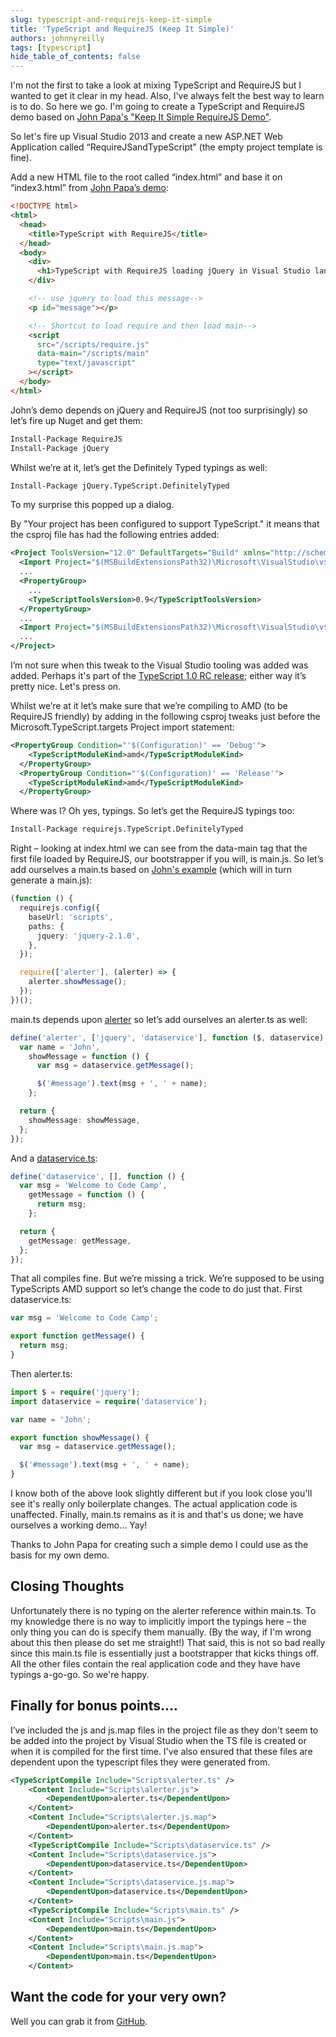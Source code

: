 ```yaml
---
slug: typescript-and-requirejs-keep-it-simple
title: 'TypeScript and RequireJS (Keep It Simple)'
authors: johnnyreilly
tags: [typescript]
hide_table_of_contents: false
---
```


I'm not the first to take a look at mixing TypeScript and RequireJS but I wanted to get it clear in my head. Also, I've always felt the best way to learn is to do. So here we go. I'm going to create a TypeScript and RequireJS demo based on [John Papa's "Keep It Simple RequireJS Demo"](https://github.com/johnpapa/kis-requirejs-demo/).

<!--truncate-->

So let's fire up Visual Studio 2013 and create a new ASP.NET Web Application called “RequireJSandTypeScript” (the empty project template is fine).

Add a new HTML file to the root called “index.html” and base it on “index3.html” from [John Papa’s demo](https://github.com/johnpapa/kis-requirejs-demo/blob/master/ModularDemo/index3.html):

```html
<!DOCTYPE html>
<html>
  <head>
    <title>TypeScript with RequireJS</title>
  </head>
  <body>
    <div>
      <h1>TypeScript with RequireJS loading jQuery in Visual Studio land</h1>
    </div>

    <!-- use jquery to load this message-->
    <p id="message"></p>

    <!-- Shortcut to load require and then load main-->
    <script
      src="/scripts/require.js"
      data-main="/scripts/main"
      type="text/javascript"
    ></script>
  </body>
</html>
```

John’s demo depends on jQuery and RequireJS (not too surprisingly) so let’s fire up Nuget and get them:

```ps
Install-Package RequireJS
Install-Package jQuery
```

Whilst we’re at it, let’s get the Definitely Typed typings as well:

```ps
Install-Package jQuery.TypeScript.DefinitelyTyped
```

To my surprise this popped up a dialog.

By "Your project has been configured to support TypeScript." it means that the csproj file has had the following entries added:

```xml
<Project ToolsVersion="12.0" DefaultTargets="Build" xmlns="http://schemas.microsoft.com/developer/msbuild/2003">
  <Import Project="$(MSBuildExtensionsPath32)\Microsoft\VisualStudio\v$(VisualStudioVersion)\TypeScript\Microsoft.TypeScript.Default.props" Condition="Exists('$(MSBuildExtensionsPath32)\Microsoft\VisualStudio\v$(VisualStudioVersion)\TypeScript\Microsoft.TypeScript.Default.props')" />
  ...
  <PropertyGroup>
    ...
    <TypeScriptToolsVersion>0.9</TypeScriptToolsVersion>
  </PropertyGroup>
  ...
  <Import Project="$(MSBuildExtensionsPath32)\Microsoft\VisualStudio\v$(VisualStudioVersion)\TypeScript\Microsoft.TypeScript.targets" Condition="Exists('$(MSBuildExtensionsPath32)\Microsoft\VisualStudio\v$(VisualStudioVersion)\TypeScript\Microsoft.TypeScript.targets')" />
  ...
</Project>
```

I’m not sure when this tweak to the Visual Studio tooling was added was added. Perhaps it's part of the [TypeScript 1.0 RC release](https://blogs.msdn.com/b/typescript/archive/2014/02/25/announcing-typescript-1-0rc.aspx); either way it’s pretty nice. Let's press on.

Whilst we’re at it let’s make sure that we’re compiling to AMD (to be RequireJS friendly) by adding in the following csproj tweaks just before the Microsoft.TypeScript.targets Project import statement:

```xml
<PropertyGroup Condition="'$(Configuration)' == 'Debug'">
    <TypeScriptModuleKind>amd</TypeScriptModuleKind>
  </PropertyGroup>
  <PropertyGroup Condition="'$(Configuration)' == 'Release'">
    <TypeScriptModuleKind>amd</TypeScriptModuleKind>
  </PropertyGroup>
```

Where was I? Oh yes, typings. So let’s get the RequireJS typings too:

```ps
Install-Package requirejs.TypeScript.DefinitelyTyped
```

Right – looking at index.html we can see from the data-main tag that the first file loaded by RequireJS, our bootstrapper if you will, is main.js. So let’s add ourselves a main.ts based on [John's example](https://github.com/johnpapa/kis-requirejs-demo/blob/master/ModularDemo/Scripts3/main.js) (which will in turn generate a main.js):

```ts
(function () {
  requirejs.config({
    baseUrl: 'scripts',
    paths: {
      jquery: 'jquery-2.1.0',
    },
  });

  require(['alerter'], (alerter) => {
    alerter.showMessage();
  });
})();
```

main.ts depends upon [alerter](https://github.com/johnpapa/kis-requirejs-demo/blob/master/ModularDemo/Scripts3/alerter.js) so let’s add ourselves an alerter.ts as well:

```ts
define('alerter', ['jquery', 'dataservice'], function ($, dataservice) {
  var name = 'John',
    showMessage = function () {
      var msg = dataservice.getMessage();

      $('#message').text(msg + ', ' + name);
    };

  return {
    showMessage: showMessage,
  };
});
```

And a [dataservice.ts](https://github.com/johnpapa/kis-requirejs-demo/blob/master/ModularDemo/Scripts3/dataservice.js):

```ts
define('dataservice', [], function () {
  var msg = 'Welcome to Code Camp',
    getMessage = function () {
      return msg;
    };

  return {
    getMessage: getMessage,
  };
});
```

That all compiles fine. But we’re missing a trick. We’re supposed to be using TypeScripts AMD support so let’s change the code to do just that. First dataservice.ts:

```ts
var msg = 'Welcome to Code Camp';

export function getMessage() {
  return msg;
}
```

Then alerter.ts:

```ts
import $ = require('jquery');
import dataservice = require('dataservice');

var name = 'John';

export function showMessage() {
  var msg = dataservice.getMessage();

  $('#message').text(msg + ', ' + name);
}
```

I know both of the above look slightly different but if you look close you'll see it's really only boilerplate changes. The actual application code is unaffected. Finally, main.ts remains as it is and that's us done; we have ourselves a working demo... Yay!

Thanks to John Papa for creating such a simple demo I could use as the basis for my own demo.

## Closing Thoughts

Unfortunately there is no typing on the alerter reference within main.ts. To my knowledge there is no way to implicitly import the typings here – the only thing you can do is specify them manually. (By the way, if I'm wrong about this then please do set me straight!) That said, this is not so bad really since this main.ts file is essentially just a bootstrapper that kicks things off. All the other files contain the real application code and they have have typings a-go-go. So we're happy.

## Finally for bonus points....

I’ve included the js and js.map files in the project file as they don't seem to be added into the project by Visual Studio when the TS file is created or when it is compiled for the first time. I've also ensured that these files are dependent upon the typescript files they were generated from.

```xml
<TypeScriptCompile Include="Scripts\alerter.ts" />
    <Content Include="Scripts\alerter.js">
        <DependentUpon>alerter.ts</DependentUpon>
    </Content>
    <Content Include="Scripts\alerter.js.map">
        <DependentUpon>alerter.ts</DependentUpon>
    </Content>
    <TypeScriptCompile Include="Scripts\dataservice.ts" />
    <Content Include="Scripts\dataservice.js">
        <DependentUpon>dataservice.ts</DependentUpon>
    </Content>
    <Content Include="Scripts\dataservice.js.map">
        <DependentUpon>dataservice.ts</DependentUpon>
    </Content>
    <TypeScriptCompile Include="Scripts\main.ts" />
    <Content Include="Scripts\main.js">
        <DependentUpon>main.ts</DependentUpon>
    </Content>
    <Content Include="Scripts\main.js.map">
        <DependentUpon>main.ts</DependentUpon>
    </Content>
```

## Want the code for your very own?

Well you can grab it from [GitHub](https://github.com/johnnyreilly/RequireJSandTypeScript).
